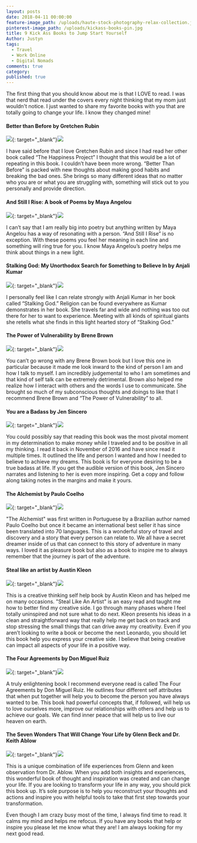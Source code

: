 ```yaml
---
layout: posts
date: 2018-04-11 00:00:00
feature-image_path: /uploads/haute-stock-photography-relax-collection.jpg
pinterest-image_path: /uploads/kickass-books-pin.jpg
title: 9 Kick Ass Books to Jump Start Yourself
Author: Justyn
tags:
  - Travel
  - Work Online
  - Digital Nomads
comments: true
category:
published: true
---
```


The first thing that you should know about me is that I LOVE to read. I was that nerd that read under the covers every night thinking that my mom just wouldn't notice. I just wanted to share my favorite books with you that are totally going to change your life. I know they changed mine!

#### Better than Before by Gretchen Rubin

[![](//ws-na.amazon-adsystem.com/widgets/q?_encoding=UTF8&amp;MarketPlace=US&amp;ASIN=0385348630&amp;ServiceVersion=20070822&amp;ID=AsinImage&amp;WS=1&amp;Format=_SL250_&amp;tag=justynjen07-20)](https://www.amazon.com/gp/product/0385348630/ref=as_li_tl?ie=UTF8&amp;camp=1789&amp;creative=9325&amp;creativeASIN=0385348630&amp;linkCode=as2&amp;tag=justynjen07-20&amp;linkId=e1cc7828077e8f116dda0327d115957f){: target="_blank"}![](//ir-na.amazon-adsystem.com/e/ir?t=justynjen07-20&amp;l=am2&amp;o=1&amp;a=0385348630)

I have said before that I love Gretchen Rubin and since I had read her other book called “The Happiness Project” I thought that this would be a lot of repeating in this book. I couldn’t have been more wrong. “Better Than Before” is packed with new thoughts about making good habits and breaking the bad ones. She brings so many different ideas that no matter who you are or what you are struggling with, something will stick out to you personally and provide direction.

#### And Still I Rise: A book of Poems by Maya Angelou

[![](//ws-na.amazon-adsystem.com/widgets/q?_encoding=UTF8&amp;MarketPlace=US&amp;ASIN=0394502523&amp;ServiceVersion=20070822&amp;ID=AsinImage&amp;WS=1&amp;Format=_SL250_&amp;tag=justynjen07-20)](https://www.amazon.com/gp/product/0394502523/ref=as_li_tl?ie=UTF8&amp;camp=1789&amp;creative=9325&amp;creativeASIN=0394502523&amp;linkCode=as2&amp;tag=justynjen07-20&amp;linkId=ee86f3ee1bbecf1567533c186e178a07){: target="_blank"}![](//ir-na.amazon-adsystem.com/e/ir?t=justynjen07-20&amp;l=am2&amp;o=1&amp;a=0394502523)

I can’t say that I am really big into poetry but anything written by Maya Angelou has a way of resonating with a person. “And Still I Rise” is no exception. With these poems you feel her meaning in each line and something will ring true for you. I know Maya Angelou’s poetry helps me think about things in a new light.

#### Stalking God: My Unorthodox Search for Something to Believe In by Anjali Kumar

[![](//ws-na.amazon-adsystem.com/widgets/q?_encoding=UTF8&amp;MarketPlace=US&amp;ASIN=158005661X&amp;ServiceVersion=20070822&amp;ID=AsinImage&amp;WS=1&amp;Format=_SL250_&amp;tag=justynjen07-20)](https://www.amazon.com/gp/product/158005661X/ref=as_li_tl?ie=UTF8&amp;camp=1789&amp;creative=9325&amp;creativeASIN=158005661X&amp;linkCode=as2&amp;tag=justynjen07-20&amp;linkId=066814b05e18a9186de8241ed5942f35){: target="_blank"}![](//ir-na.amazon-adsystem.com/e/ir?t=justynjen07-20&amp;l=am2&amp;o=1&amp;a=158005661X)

I personally feel like I can relate strongly with Anjali Kumar in her book called “Stalking God.” Religion can be found everywhere as Kumar demonstrates in her book. She travels far and wide and nothing was too out there for her to want to experience. Meeting with all kinds of spiritual giants she retells what she finds in this light hearted story of “Stalking God.”

#### The Power of Vulnerability by Brene Brown

[![](//ws-na.amazon-adsystem.com/widgets/q?_encoding=UTF8&amp;MarketPlace=US&amp;ASIN=1604078588&amp;ServiceVersion=20070822&amp;ID=AsinImage&amp;WS=1&amp;Format=_SL250_&amp;tag=justynjen07-20)](https://www.amazon.com/gp/product/1604078588/ref=as_li_tl?ie=UTF8&amp;camp=1789&amp;creative=9325&amp;creativeASIN=1604078588&amp;linkCode=as2&amp;tag=justynjen07-20&amp;linkId=9407013ab7526c34f8784d0e165fd25d){: target="_blank"}![](//ir-na.amazon-adsystem.com/e/ir?t=justynjen07-20&amp;l=am2&amp;o=1&amp;a=1604078588)

You can’t go wrong with any Brene Brown book but I love this one in particular because it made me look inward to the kind of person I am and how I talk to myself. I am incredibly judgemental to who I am sometimes and that kind of self talk can be extremely detrimental. Brown also helped me realize how I interact with others and the words I use to communicate. She brought so much of my subconscious thoughts and doings to like that I recommend Brene Brown and “The Power of Vulnerability” to all.

#### You are a Badass by Jen Sincero

[![](//ws-na.amazon-adsystem.com/widgets/q?_encoding=UTF8&amp;MarketPlace=US&amp;ASIN=0762447699&amp;ServiceVersion=20070822&amp;ID=AsinImage&amp;WS=1&amp;Format=_SL250_&amp;tag=justynjen07-20)](https://www.amazon.com/gp/product/0762447699/ref=as_li_tl?ie=UTF8&amp;camp=1789&amp;creative=9325&amp;creativeASIN=0762447699&amp;linkCode=as2&amp;tag=justynjen07-20&amp;linkId=9b7e1aa3bc2ac1879a616c536976fcac){: target="_blank"}![](//ir-na.amazon-adsystem.com/e/ir?t=justynjen07-20&amp;l=am2&amp;o=1&amp;a=0762447699)

You could possibly say that reading this book was the most pivotal moment in my determination to make money while I traveled and to be positive in all my thinking. I read it back in November of 2016 and have since read it multiple times. It outlined the life and person I wanted and how I needed to believe to achieve my dreams. This book is for everyone desiring to be a true badass at life. If you get the audible version of this book, Jen Sincero narrates and listening to her is even more inspiring. Get a copy and follow along taking notes in the margins and make it yours.

#### The Alchemist by Paulo Coelho

[![](//ws-na.amazon-adsystem.com/widgets/q?_encoding=UTF8&amp;MarketPlace=US&amp;ASIN=0062315005&amp;ServiceVersion=20070822&amp;ID=AsinImage&amp;WS=1&amp;Format=_SL250_&amp;tag=justynjen07-20)](https://www.amazon.com/gp/product/0062315005/ref=as_li_tl?ie=UTF8&amp;camp=1789&amp;creative=9325&amp;creativeASIN=0062315005&amp;linkCode=as2&amp;tag=justynjen07-20&amp;linkId=482451620510c6cda77d2c1b6f5bd9d9){: target="_blank"}![](//ir-na.amazon-adsystem.com/e/ir?t=justynjen07-20&amp;l=am2&amp;o=1&amp;a=0062315005)

"The Alchemist" was first written in Portuguese by a Brazilian author named Paulo Coelho but once it became an international best seller it has since been translated into 70 languages. This is a wonderful story of travel and discovery and a story that every person can relate to. We all have a secret dreamer inside of us that can connect to this story of adventure in many ways. I loved it as pleasure book but also as a book to inspire me to always remember that the journey is part of the adventure.

#### Steal like an artist by Austin Kleon

[![](//ws-na.amazon-adsystem.com/widgets/q?_encoding=UTF8&amp;MarketPlace=US&amp;ASIN=0761169253&amp;ServiceVersion=20070822&amp;ID=AsinImage&amp;WS=1&amp;Format=_SL250_&amp;tag=justynjen07-20)](https://www.amazon.com/gp/product/0761169253/ref=as_li_tl?ie=UTF8&amp;camp=1789&amp;creative=9325&amp;creativeASIN=0761169253&amp;linkCode=as2&amp;tag=justynjen07-20&amp;linkId=9eb4052183173537981c50a6fc2ea865){: target="_blank"}![](//ir-na.amazon-adsystem.com/e/ir?t=justynjen07-20&amp;l=am2&amp;o=1&amp;a=0761169253)

This is a creative thinking self help book by Austin Kleon and has helped me on many occasions. "Steal Like An Artist" is an easy read and taught me how to better find my creative side. I go through many phases where I feel totally uninspired and not sure what to do next. Kleon presents his ideas in a clean and straightforward way that really help me get back on track and stop stressing the small things that can drive away my creativity. Even if you aren’t looking to write a book or become the next Leonardo, you should let this book help you express your creative side. I believe that being creative can impact all aspects of your life in a positive way.

#### The Four Agreements by Don Miguel Ruiz

[![](//ws-na.amazon-adsystem.com/widgets/q?_encoding=UTF8&amp;MarketPlace=US&amp;ASIN=1878424319&amp;ServiceVersion=20070822&amp;ID=AsinImage&amp;WS=1&amp;Format=_SL250_&amp;tag=justynjen07-20)](https://www.amazon.com/gp/product/1878424319/ref=as_li_tl?ie=UTF8&amp;camp=1789&amp;creative=9325&amp;creativeASIN=1878424319&amp;linkCode=as2&amp;tag=justynjen07-20&amp;linkId=f3b364a83af8d1e3c9978ea3de462852){: target="_blank"}![](//ir-na.amazon-adsystem.com/e/ir?t=justynjen07-20&amp;l=am2&amp;o=1&amp;a=1878424319)

A truly enlightening book I recommend everyone read is called The Four Agreements by Don Miguel Ruiz. He outlines four different self attributes that when put together will help you to become the person you have always wanted to be. This book had powerful concepts that, if followed, will help us to love ourselves more, improve our relationships with others and help us to achieve our goals. We can find inner peace that will help us to live our heaven on earth.

#### The Seven Wonders That Will Change Your Life by Glenn Beck and Dr. Keith Ablow

[![](//ws-na.amazon-adsystem.com/widgets/q?_encoding=UTF8&amp;MarketPlace=US&amp;ASIN=1451641532&amp;ServiceVersion=20070822&amp;ID=AsinImage&amp;WS=1&amp;Format=_SL250_&amp;tag=justynjen07-20)](https://www.amazon.com/gp/product/1451641532/ref=as_li_tl?ie=UTF8&amp;camp=1789&amp;creative=9325&amp;creativeASIN=1451641532&amp;linkCode=as2&amp;tag=justynjen07-20&amp;linkId=ba4d5eb71291b1fed0a39d9a07b95383){: target="_blank"}![](//ir-na.amazon-adsystem.com/e/ir?t=justynjen07-20&amp;l=am2&amp;o=1&amp;a=1451641532)

This is a unique combination of life experiences from Glenn and keen observation from Dr. Ablow. When you add both insights and experiences, this wonderful book of thought and inspiration was created and can change your life. If you are looking to transform your life in any way, you should pick this book up. It’s sole purpose is to help you reconstruct your thoughts and actions and inspire you with helpful tools to take that first step towards your transformation.

Even though I am crazy busy most of the time, I always find time to read. It calms my mind and helps me refocus. If you have any books that help or inspire you please let me know what they are! I am always looking for my next good read.
